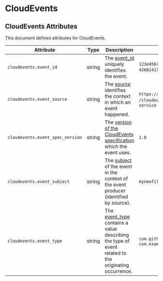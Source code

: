 <!--- Hugo front matter used to generate the website version of this page:
--->

<!-- NOTE: THIS FILE IS AUTOGENERATED. DO NOT EDIT BY HAND. -->
<!-- see templates/registry/markdown/attribute_namespace.md.j2 -->

# CloudEvents

## CloudEvents Attributes

This document defines attributes for CloudEvents.

| Attribute                        | Type   | Description                                                                                                                                                                     | Examples                                                                     | Stability                                                        |
| -------------------------------- | ------ | ------------------------------------------------------------------------------------------------------------------------------------------------------------------------------- | ---------------------------------------------------------------------------- | ---------------------------------------------------------------- |
| `cloudevents.event_id`           | string | The [event_id](https://github.com/cloudevents/spec/blob/v1.0.2/cloudevents/spec.md#id) uniquely identifies the event.                                                           | `123e4567-e89b-12d3-a456-426614174000`; `0001`                               | ![Experimental](https://img.shields.io/badge/-experimental-blue) |
| `cloudevents.event_source`       | string | The [source](https://github.com/cloudevents/spec/blob/v1.0.2/cloudevents/spec.md#source-1) identifies the context in which an event happened.                                   | `https://github.com/cloudevents`; `/cloudevents/spec/pull/123`; `my-service` | ![Experimental](https://img.shields.io/badge/-experimental-blue) |
| `cloudevents.event_spec_version` | string | The [version of the CloudEvents specification](https://github.com/cloudevents/spec/blob/v1.0.2/cloudevents/spec.md#specversion) which the event uses.                           | `1.0`                                                                        | ![Experimental](https://img.shields.io/badge/-experimental-blue) |
| `cloudevents.event_subject`      | string | The [subject](https://github.com/cloudevents/spec/blob/v1.0.2/cloudevents/spec.md#subject) of the event in the context of the event producer (identified by source).            | `mynewfile.jpg`                                                              | ![Experimental](https://img.shields.io/badge/-experimental-blue) |
| `cloudevents.event_type`         | string | The [event_type](https://github.com/cloudevents/spec/blob/v1.0.2/cloudevents/spec.md#type) contains a value describing the type of event related to the originating occurrence. | `com.github.pull_request.opened`; `com.example.object.deleted.v2`            | ![Experimental](https://img.shields.io/badge/-experimental-blue) |
